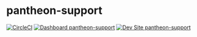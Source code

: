 # pantheon-support

[![CircleCI](https://circleci.com/gh/ari-gold/pantheon-support.svg?style=shield)](https://circleci.com/gh/ari-gold/pantheon-support)
[![Dashboard pantheon-support](https://img.shields.io/badge/dashboard-pantheon_support-yellow.svg)](https://dashboard.pantheon.io/sites/f594980a-109a-451f-b5d0-cc5671cf5d2f#dev/code)
[![Dev Site pantheon-support](https://img.shields.io/badge/site-pantheon_support-blue.svg)](http://dev-pantheon-support.pantheonsite.io/)